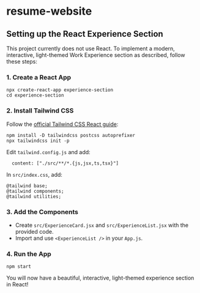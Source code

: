 # resume-website

## Setting up the React Experience Section

This project currently does not use React. To implement a modern, interactive, light-themed Work Experience section as described, follow these steps:

### 1. Create a React App

```
npx create-react-app experience-section
cd experience-section
```

### 2. Install Tailwind CSS

Follow the [official Tailwind CSS React guide](https://tailwindcss.com/docs/guides/create-react-app):

```
npm install -D tailwindcss postcss autoprefixer
npx tailwindcss init -p
```

Edit `tailwind.config.js` and add:
```
  content: ["./src/**/*.{js,jsx,ts,tsx}"]
```

In `src/index.css`, add:
```
@tailwind base;
@tailwind components;
@tailwind utilities;
```

### 3. Add the Components

- Create `src/ExperienceCard.jsx` and `src/ExperienceList.jsx` with the provided code.
- Import and use `<ExperienceList />` in your `App.js`.

### 4. Run the App

```
npm start
```

You will now have a beautiful, interactive, light-themed experience section in React!
